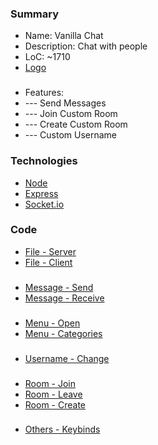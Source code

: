 ### Summary
- Name: Vanilla Chat
- Description: Chat with people
- LoC: ~1710
- [Logo](https://github.com/Sinc0/NodeVanillaChat/blob/master/public/icon.png)
###
- Features:
- \--- Send Messages
- \--- Join Custom Room
- \--- Create Custom Room
- \--- Custom Username

### Technologies
- [Node](https://www.nodejs.org)
- [Express](https://expressjs.com)
- [Socket.io](https://socket.io)

### Code
- [File - Server](https://github.com/Sinc0/NodeVanillaChat/blob/master/server.js)
- [File - Client](https://github.com/Sinc0/NodeVanillaChat/blob/master/index.html)
###
- [Message - Send](https://github.com/Sinc0/NodeVanillaChat/blob/master/server.js#L145-L176)
- [Message - Receive](https://github.com/Sinc0/NodeVanillaChat/blob/master/index.html#L534-L553)
###
- [Menu - Open](https://github.com/Sinc0/NodeVanillaChat/blob/master/index.html#L470-L523)
- [Menu - Categories](https://github.com/Sinc0/NodeVanillaChat/blob/master/index.html#L382-L467)
###
- [Username - Change](https://github.com/Sinc0/NodeVanillaChat/blob/master/server.js#L323-L376)
###
- [Room - Join](https://github.com/Sinc0/NodeVanillaChat/blob/master/server.js#L213-L257)
- [Room - Leave](https://github.com/Sinc0/NodeVanillaChat/blob/master/server.js#L178-L211)
- [Room - Create](https://github.com/Sinc0/NodeVanillaChat/blob/master/server.js#L259-L310)
###
- [Others - Keybinds](https://github.com/Sinc0/NodeVanillaChat/blob/master/index.html#L142-L151)